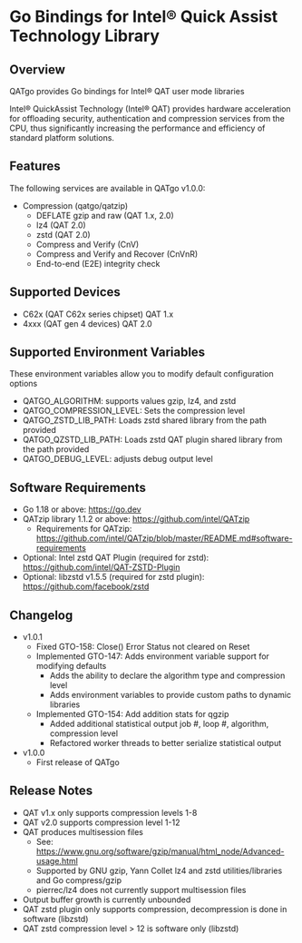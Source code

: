 # Go Bindings for Intel&reg; Quick Assist Technology Library

## Overview
QATgo provides Go bindings for Intel&reg; QAT user mode libraries

Intel&reg; QuickAssist Technology (Intel&reg; QAT) provides hardware acceleration for offloading security, authentication and compression services from the CPU, thus significantly increasing the performance and efficiency of standard platform solutions.

## Features
The following services are available in QATgo v1.0.0:

* Compression (qatgo/qatzip)
  * DEFLATE gzip and raw (QAT 1.x, 2.0)
  * lz4 (QAT 2.0)
  * zstd (QAT 2.0)
  * Compress and Verify (CnV)
  * Compress and Verify and Recover (CnVnR)
  * End-to-end (E2E) integrity check

## Supported Devices
* C62x (QAT C62x series chipset) QAT 1.x
* 4xxx (QAT gen 4 devices) QAT 2.0

## Supported Environment Variables
These environment variables allow you to modify default configuration options
* QATGO_ALGORITHM: supports values gzip, lz4, and zstd
* QATGO_COMPRESSION_LEVEL: Sets the compression level
* QATGO_ZSTD_LIB_PATH: Loads zstd shared library from the path provided
* QATGO_QZSTD_LIB_PATH: Loads zstd QAT plugin shared library from the path provided
* QATGO_DEBUG_LEVEL: adjusts debug output level

## Software Requirements
* Go 1.18 or above: https://go.dev
* QATzip library 1.1.2 or above: https://github.com/intel/QATzip
  * Requirements for QATzip: https://github.com/intel/QATzip/blob/master/README.md#software-requirements
* Optional: Intel zstd QAT Plugin (required for zstd): https://github.com/intel/QAT-ZSTD-Plugin
* Optional: libzstd v1.5.5 (required for zstd plugin): https://github.com/facebook/zstd

## Changelog
* v1.0.1
  * Fixed GTO-158: Close() Error Status not cleared on Reset
  * Implemented GTO-147: Adds environment variable support for modifying defaults
    * Adds the ability to declare the algorithm type and compression level
    * Adds environment variables to provide custom paths to dynamic libraries
  * Implemented GTO-154: Add addition stats for qgzip
    * Added additional statistical output job #, loop #, algorithm, compression level
    * Refactored worker threads to better serialize statistical output
* v1.0.0
  * First release of QATgo

## Release Notes
* QAT v1.x only supports compression levels 1-8
* QAT v2.0 supports compression level 1-12
* QAT produces multisession files
  * See: https://www.gnu.org/software/gzip/manual/html_node/Advanced-usage.html 
  * Supported by GNU gzip, Yann Collet lz4 and zstd utilities/libraries and Go compress/gzip
  * pierrec/lz4 does not currently support multisession files
* Output buffer growth is currently unbounded
* QAT zstd plugin only supports compression, decompression is done in software (libzstd)
* QAT zstd compression level > 12 is software only (libzstd)
